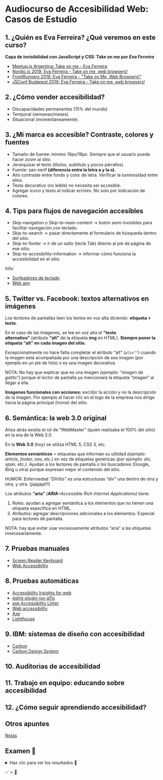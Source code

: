 # Audiocurso de Accesibilidad Web: Casos de Estudio

## 1. ¿Quién es Eva Ferreira? ¿Qué veremos en este curso?

**Capa de invisibilidad con JavaScript y CSS: Take on me por _Eva Ferreira_**

- [Meetup.js Argentina: Take on me - Eva Ferreira](https://youtu.be/pAgDRCQLwQs)
- [Nordic.js 2019: Eva Ferreira - Take on me, web browsers!](https://youtu.be/kPEdQU-LEB4)
- [FrontRunners 2019: Eva Ferreira - "Take on Me, Web Browsers!"](https://youtu.be/11DHJISR3b8)
- [JSConf Budapest 2019: Eva Ferreira - Take on me, web browsers!](https://youtu.be/d4gSor3KyIw)

## 2. ¿Cómo vender accesibilidad?

- Discapacidades permanentes (15% del mundo)
- Temporal (semanas/meses)
- Situacional (momentáneamente).

## 3. ¿Mi marca es accesible? Contraste, colores y fuentes

- Tamaño de fuente: mínimo 16px/18px. Siempre que el usuario pueda hacer zoom al sitio.
- Jerarquizar el texto (títulos, subtitulo y pocos párrafos).
- Fuente: san-serif **(diferencia entre la letra a y la o)**.
- Alto contraste entre fondo y color de letra. Verificar la luminosidad entre ellos.
- Texto decorativo (no leíble) no necesita ser accesible.
- Agregar icono y texto al indicar errores. No solo por indicación de colores.

## 4. Tips para flujos de navegación accesibles

- Skip-navigation o Skip-to-main-content → botón semi-invisibles para facilitar navegación con teclado.
- Skip-to-search → pasar directamente al formulario de búsqueda dentro del sitio.
- Skip-to-footer → ir de un salto (tecla Tab) directo al pie de página de ese sitio.
- Skip-to-accesibility-information → informar cómo funciona la accesibilidad en el sitio.

Info:

- [Surfeadores de teclado](https://static.platzi.com/media/public/uploads/clase-4-script_4890012a-40c2-4fb2-983a-24d4ef20b2b2.pdf)
- [Web aim](https://webaim.org/techniques/css/invisiblecontent/)

## 5. Twitter vs. Facebook: textos alternativos en imágenes

Los lectores de pantallas leen los textos en voz alta diciendo: **etiqueta + texto**.

En el caso de las imágenes, se lee en voz alta el **“texto alternativo”** (atributo **“alt”** de la etiqueta **img** en HTML). **Siempre poner la etiqueta “alt” en cada imagen del sitio.**

Excepcionalmente no hace falta completar el atributo “alt” (`alt=""`) cuando la imagen está acompañada por una descripción de esa imagen (por ejemplo en un pie de foto) o es una imagen decorativa.

NOTA: No hay que explicar que es una imagen _(ejemplo: “imagen de gatito”)_ porque el lector de pantalla ya mencionará la etiqueta “imagen” al llegar a ella.

**Imágenes funcionales con acciones:** escribir la acción y no la descripción de la imagen. Por ejemplo al hacer clic en el logo de la empresa nos dirige hacia la página principal (home) del sitio.

## 6. Semántica: la web 3.0 original

Años atrás existía el rol de “WebMaster” (quien realizaba el 100% del sitio) en la era de la Web 2.0

En la **Web 3.0** (hoy) se utiliza HTML 5, CSS 3, etc.

**Elementos semánticos** = etiquetas que informan su utilidad _(ejemplo: article, footer, nav,_ etc._)_ en vez de etiquetas genéricas _(por ejemplo: div, span,_ etc._)_. Ayudan a los lectores de pantalla o los buscadores (Google, Bing u otra) porque expresan mejor el contenido del sitio.

HUMOR: Enfermedad _“DIVitis”_ es una estructuras “div” una dentro de otra y otra, y otra. (jajajaja!!!)

Los atributos **“aria”** _(**ARIA**=Accessible Rich Internet Applications)_ tiene:

1. Roles: ayudan a agregar semántica a los elementos que no tienen una etiqueta específica en HTML.
2. Atributos: agregar descripciones adicionales a los elementos. Especial para lectores de pantalla.

NOTA: hay que evitar usar excesivamente atributos “aria” a las etiquetas innecesariamente.

## 7. Pruebas manuales

- [Screen Reader Keyboard](https://dequeuniversity.com/screenreaders/)
- [Web Accessibility](https://www.udacity.com/course/web-accessibility--ud891)

## 8. Pruebas automáticas

- [Accessibility Insights for web](https://chromewebstore.google.com/detail/accessibility-insights-fo/pbjjkligggfmakdaogkfomddhfmpjeni?hl=en)
- [eslint-plugin-jsx-a11y](https://www.npmjs.com/package/eslint-plugin-jsx-a11y)
- [axe Accessibility Linter](https://marketplace.visualstudio.com/items?itemName=deque-systems.vscode-axe-linter)
- [Web accessibility](https://wave.webaim.org/)
- [Axe](https://www.deque.com/axe/)
- [Lighthouse](https://github.com/GoogleChrome/lighthouse)

## 9. IBM: sistemas de diseño con accesibilidad

- [Carbon](https://carbondesignsystem.com/)
- [Carbon Design System](https://carbondesignsystem.com/guidelines/accessibility/overview/)

## 10. Auditorias de accesibilidad

## 11. Trabajo en equipo: educando sobre accesibilidad

## 12. ¿Cómo seguir aprendiendo accesibilidad?

## Otros apuntes

[Notas](https://docs.google.com/document/d/1KeMnNaJnbblMd1F3X6BM9Cq7iz1U9MaG24Nib_BdBaU/edit#heading=h.af2fcrphgifu)

## Examen 📌
<details>
	<summary>Haz clic para ver los resultados 👀</summary>
	<br/>

1. ¿Al sitio web de qué famosa cantante se le hizo un juicio por falta de accesibilidad?

	- ✅ Beyoncé

2. ¿Cuál es el mejor texto alternativo de un logo que se usa como enlace para volver a la página de inicio?

	- ✅ Ir la inicio.

3. ¿Qué podemos hacer si el estilo del foco predeterminado de los navegadores no le gusta a mi cliente?

	- ✅ Modificar el estilo de foco con CSS.

4. Debes asegurarte de tener la mayor cantidad de código cubierto por unit tests o pruebas unitarias. ¿Cuál estrategia seguirías?

	- ✅ Usar jest y definir un coverage alto.

5. ¿Es indispensable conseguir una calificación de 100/100 al usar Lighthouse o web.dev?

	- ✅ Falso

6. ¿Cómo logramos priorizar eficazmente los issues de accesibilidad que debemos tener en cuenta?

	- ✅ Dependiendo de su nivel de impacto y la cantidad de esfuerzo que requieran.

7. ¿El atributo aria-label sobrescribe la información original del elemento?

	- ✅  Verdadero

8. ¿La semántica surgió con la llegada de HTML5?

	- ✅ Falso

9. ¿Qué herramienta debemos utilizar para verificar que el orden de navegación sea el correcto?

	- ✅ Navegación por teclado.

10. ¿Cuándo debemos encarar la accesibilidad?

	- ✅ Durante todas las etapas del proyecto.

11. Eres la encargada o encargado del "Diario Diabólico". ¿Cómo podrías haber evitado romper la navegación para los usuarios de lectores de pantalla?

	- ✅ Probando mi código con un lector de pantalla antes de enviar cambios a producción.

12. Según la Organización Mundial de la Salud, ¿qué porcentaje de personas en el mundo sufren de algún tipo de discapacidad?

	- ✅ 15%

13. ¿Qué debemos buscar para saber si el contraste de dos colores es aceptable?

	- ✅ La diferencia en la luminosidad de cada color.

14. ¿Qué técnicas usarías para que más personas en tu empresa puedan ayudar a arreglar problemas de accesibilidad?

	- Hablar de accesibilidad en reuniones de planning, para incorporarlo a nuestro workflow diario.
	- ✅ Todas las respuestas son correctas.
	- Ayudar a brindar talleres de capacitación en mi empresa.
	- Pair programming.

15. ¿Podemos usar nuestro design system como un paquete de NPM común y corriente?

	- ✅ Verdadero

16. ¿Cuál es la primera regla de ARIA?

	- ✅ No usar ARIA.

17. ¿Quién debe encargarse de desarrollar el design system?

	- ✅ El equipo de diseño.

18. ¿Cuál de las siguientes es una discapacidad temporal?

	- ✅ Tener una mano enyesada durante un par de semanas.

19. ¿Qué herramienta usarías si buscas MUCHO detalle sobre la semántica de tu sitio web?

	- ✅ axe

20. ¿Es correcto usar un atributo `alt` vacío en imágenes decorativas `(alt="")`?

	- ✅ Verdadero

21. ¿Cuál de las siguientes estrategias NO ayuda a personas con dislexia?

	- ✅ Armando pocos párrafos con mucho texto.

22. ¿Qué se considera un contraste aceptable?

	- ✅ Un tamaño de fuente de 14px en negrita y un contraste de nivel AA.

23. ¿Cómo rellena Facebook los atributos `alt` de sus imágenes?

	- ✅ Inteligencia artificial.
 
</details>

✅ 
🔥
📌